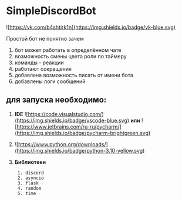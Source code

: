 # SimpleDiscordBot
![https://vk.com/b4shtirk1n](https://img.shields.io/badge/vk-blue.svg)

Простой бот не понятно зачем

1. бот может работать в определённом чате
2. возможность смены цвета роли по таймеру
3. команды - реакции
4. работают сокрвщения
5. добавлена возможность писать от имени бота
6. добавлены логи сообщений

## для запуска необходимо:
1. **IDE** ![https://code.visualstudio.com/](https://img.shields.io/badge/vscode-blue.svg) **или**
       ![https://www.jetbrains.com/ru-ru/pycharm/](https://img.shields.io/badge/pycharm-brightgreen.svg)
2. ![https://www.python.org/downloads/](https://img.shields.io/badge/python-3.10-yellow.svg)
3. **Библиотеки**

        1. discord
        2. asyncio
        3. flask
        4. random
        5. time

